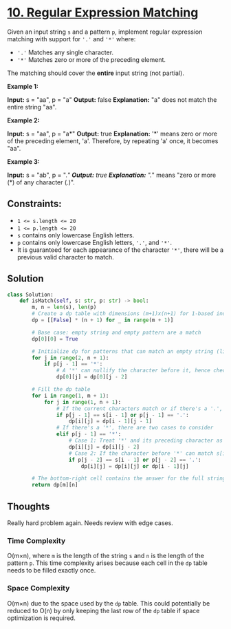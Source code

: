 # [10. Regular Expression Matching](https://leetcode.com/problems/regular-expression-matching/)

Given an input string `s` and a pattern `p`, implement regular expression matching with support for `'.'` and `'*'` where:

- `'.'` Matches any single character.​​​​
- `'*'` Matches zero or more of the preceding element.

The matching should cover the **entire** input string (not partial).

**Example 1:**

**Input:** s = "aa", p = "a"
**Output:** false
**Explanation:** "a" does not match the entire string "aa".

**Example 2:**

**Input:** s = "aa", p = "a*"
**Output:** true
**Explanation:** '*' means zero or more of the preceding element, 'a'. Therefore, by repeating 'a' once, it becomes "aa".

**Example 3:**

**Input:** s = "ab", p = "._"
**Output:** true
**Explanation:** "._" means "zero or more (\*) of any character (.)".

## **Constraints:**

- `1 <= s.length <= 20`
- `1 <= p.length <= 20`
- `s` contains only lowercase English letters.
- `p` contains only lowercase English letters, `'.'`, and `'*'`.
- It is guaranteed for each appearance of the character `'*'`, there will be a previous valid character to match.

## Solution

```python
class Solution:
    def isMatch(self, s: str, p: str) -> bool:
        m, n = len(s), len(p)
        # Create a dp table with dimensions (m+1)x(n+1) for 1-based indexing
        dp = [[False] * (n + 1) for _ in range(m + 1)]

        # Base case: empty string and empty pattern are a match
        dp[0][0] = True

        # Initialize dp for patterns that can match an empty string (like a*, a*b*, etc.)
        for j in range(2, n + 1):
            if p[j - 1] == '*':
                # A '*' can nullify the character before it, hence check two positions back
                dp[0][j] = dp[0][j - 2]

        # Fill the dp table
        for i in range(1, m + 1):
            for j in range(1, n + 1):
                # If the current characters match or if there's a '.', check the diagonally previous value
                if p[j - 1] == s[i - 1] or p[j - 1] == '.':
                    dp[i][j] = dp[i - 1][j - 1]
                # If there's a '*', there are two cases to consider
                elif p[j - 1] == '*':
                    # Case 1: Treat '*' and its preceding character as empty (remove both)
                    dp[i][j] = dp[i][j - 2]
                    # Case 2: If the character before '*' can match s[i-1], propagate the value from the previous row
                    if p[j - 2] == s[i - 1] or p[j - 2] == '.':
                        dp[i][j] = dp[i][j] or dp[i - 1][j]

        # The bottom-right cell contains the answer for the full strings
        return dp[m][n]

```

## Thoughts

Really hard problem again. Needs review with edge cases.

### Time Complexity

O(m×n), where `m` is the length of the string `s` and `n` is the length of the pattern `p`. This time complexity arises because each cell in the `dp` table needs to be filled exactly once.

### Space Complexity

O(m×n) due to the space used by the `dp` table. This could potentially be reduced to O(n) by only keeping the last row of the `dp` table if space optimization is required.

